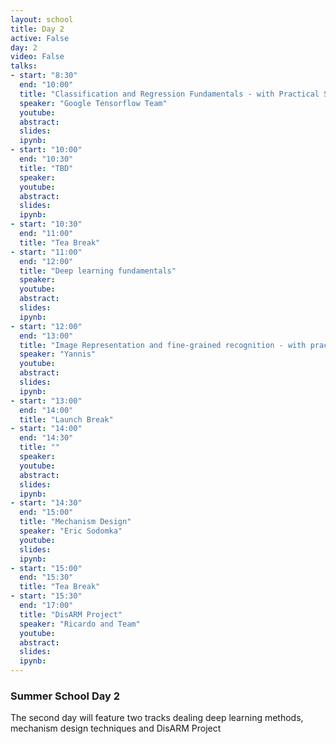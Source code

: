 ```yaml
---
layout: school
title: Day 2
active: False
day: 2
video: False
talks:
- start: "8:30"
  end: "10:00"
  title: "Classification and Regression Fundamentals - with Practical Session"
  speaker: "Google Tensorflow Team" 
  youtube:
  abstract: 
  slides:  
  ipynb: 
- start: "10:00"
  end: "10:30"
  title: "TBD"
  speaker: 
  youtube:
  abstract:
  slides:
  ipynb:
- start: "10:30"
  end: "11:00"
  title: "Tea Break"
- start: "11:00"
  end: "12:00"
  title: "Deep learning fundamentals"
  speaker: 
  youtube:
  abstract:
  slides:
  ipynb: 
- start: "12:00"
  end: "13:00"
  title: "Image Representation and fine-grained recognition - with practical session"
  speaker: "Yannis"
  youtube:
  abstract:
  slides:
  ipynb:
- start: "13:00"
  end: "14:00"
  title: "Launch Break"
- start: "14:00"
  end: "14:30"
  title: ""
  speaker: 
  youtube:
  abstract:
  slides:
  ipynb:
- start: "14:30"
  end: "15:00"
  title: "Mechanism Design"
  speaker: "Eric Sodomka"
  youtube:
  slides: 
  ipynb:
- start: "15:00"
  end: "15:30"
  title: "Tea Break"
- start: "15:30"
  end: "17:00"
  title: "DisARM Project"
  speaker: "Ricardo and Team"
  youtube:
  abstract:
  slides:
  ipynb:
---
```


<h3> Summer School Day 2 </h3>

<p>The second day will feature two tracks dealing deep learning methods, mechanism design techniques and DisARM Project</p>
